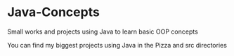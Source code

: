 # Java-Concepts
Small works and projects using Java to learn basic OOP concepts

You can find my biggest projects using Java in the Pizza and src directories
